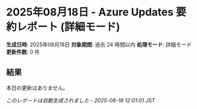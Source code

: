 # 2025年08月18日 - Azure Updates 要約レポート (詳細モード)

**生成日時**: 2025年08月18日
**対象期間**: 過去 24 時間以内
**処理モード**: 詳細モード
**更新件数**: 0 件

## 結果

本日の更新はありません。


*このレポートは自動生成されました - 2025-08-18 12:01:01 JST*